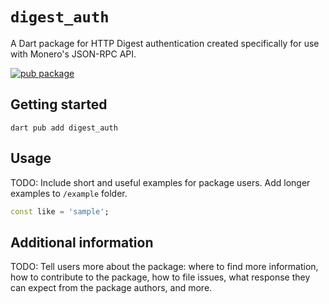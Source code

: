 # `digest_auth`

A Dart package for HTTP Digest authentication created specifically for use with 
Monero's JSON-RPC API.

[![pub package](https://img.shields.io/pub/v/digest_auth.svg)](https://pub.dartlang.org/packages/digest_auth)

## Getting started

```
dart pub add digest_auth
```

## Usage

TODO: Include short and useful examples for package users. Add longer examples
to `/example` folder. 

```dart
const like = 'sample';
```

## Additional information

TODO: Tell users more about the package: where to find more information, how to 
contribute to the package, how to file issues, what response they can expect 
from the package authors, and more.
